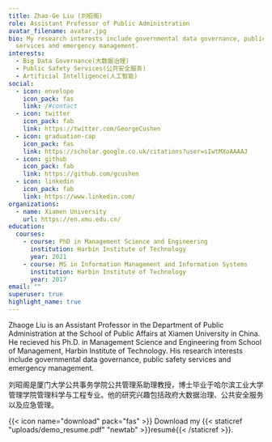 ```yaml
---
title: Zhao-Ge Liu (刘昭阁)
role: Assistant Professor of Public Administration
avatar_filename: avatar.jpg
bio: My research interests include governmental data governance, public safety
  services and emergency management.
interests:
  - Big Data Governance(大数据治理)
  - Public Safety Services(公共安全服务)
  - Artificial Intelligence(人工智能)
social:
  - icon: envelope
    icon_pack: fas
    link: /#contact
  - icon: twitter
    icon_pack: fab
    link: https://twitter.com/GeorgeCushen
  - icon: graduation-cap
    icon_pack: fas
    link: https://scholar.google.co.uk/citations?user=sIwtMXoAAAAJ
  - icon: github
    icon_pack: fab
    link: https://github.com/gcushen
  - icon: linkedin
    icon_pack: fab
    link: https://www.linkedin.com/
organizations:
  - name: Xiamen University
    url: https://en.xmu.edu.cn/
education:
  courses:
    - course: PhD in Management Science and Engineering
      institution: Harbin Institute of Technology
      year: 2021
    - course: MS in Information Management and Information Systems
      institution: Harbin Institute of Technology
      year: 2017
email: ""
superuser: true
highlight_name: true
---
```

Zhaoge Liu is an Assistant Professor in the Department of Public Administration at the School of Public Affairs at Xiamen University in China. He recieved his Ph.D. in Management Science and Engineering from School of Management, Harbin Institute of Technology. His research interests include governmental data governance, public safety services and emergency management.

刘昭阁是厦门大学公共事务学院公共管理系助理教授，博士毕业于哈尔滨工业大学管理学院管理科学与工程专业。他的研究兴趣包括政府大数据治理、公共安全服务以及应急管理。

{{< icon name="download" pack="fas" >}} Download my {{< staticref "uploads/demo_resume.pdf" "newtab" >}}resumé{{< /staticref >}}.